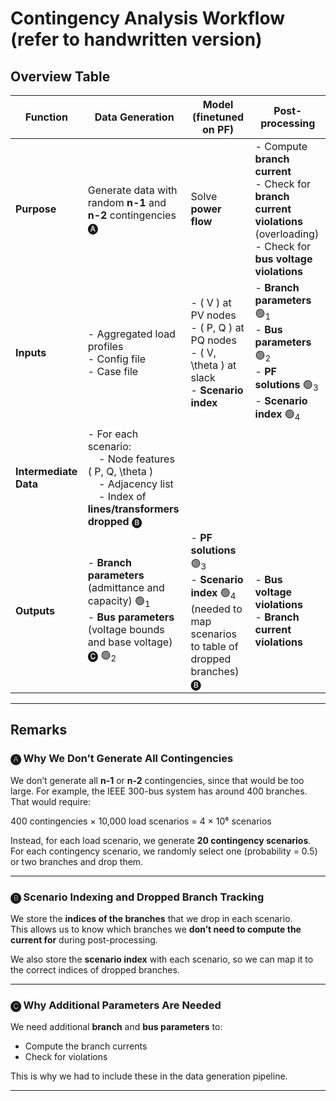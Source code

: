 # Contingency Analysis Workflow (refer to handwritten version)

## Overview Table

| **Function**          | **Data Generation**                                                                                                                                                                                          | **Model (finetuned on PF)**                                                                                                          | **Post-processing**                                                                                                                                              |
| --------------------- | ------------------------------------------------------------------------------------------------------------------------------------------------------------------------------------------------------------ | ------------------------------------------------------------------------------------------------------------------------------------ | ---------------------------------------------------------------------------------------------------------------------------------------------------------------- |
| **Purpose**           | Generate data with random **n-1** and **n-2** contingencies 🅐                                                                                                                                               | Solve **power flow**                                                                                                                 | - Compute **branch current**  <br> - Check for **branch current violations** (overloading) <br> - Check for **bus voltage violations**                           |
| **Inputs**            | - Aggregated load profiles  <br> - Config file  <br> - Case file                                                                                                                                             | - \( V \) at PV nodes <br> - \( P, Q \) at PQ nodes <br> - \( V, \theta \) at slack <br> - **Scenario index**                        | - **Branch parameters** 🟢<sub>1</sub>  <br> - **Bus parameters** 🟢<sub>2</sub> <br> - **PF solutions** 🟢<sub>3</sub> <br> - **Scenario index** 🟢<sub>4</sub> |
| **Intermediate Data** | - For each scenario: <br> &nbsp;&nbsp;&nbsp;&nbsp;- Node features \( P, Q, \theta \) <br> &nbsp;&nbsp;&nbsp;&nbsp;- Adjacency list <br> &nbsp;&nbsp;&nbsp;&nbsp;- Index of **lines/transformers dropped** 🅑 |                                                                                                                                      |                                                                                                                                                                  |
| **Outputs**           | - **Branch parameters** (admittance and capacity) 🟢<sub>1</sub><br> - **Bus parameters** (voltage bounds and base voltage) 🅒 🟢<sub>2</sub>                                                                | - **PF solutions** 🟢<sub>3</sub> <br> - **Scenario index** 🟢<sub>4</sub> (needed to map scenarios to table of dropped branches) 🅑 | - **Bus voltage violations** <br> - **Branch current violations**                                                                                                |

---

## Remarks

### 🅐 Why We Don’t Generate All Contingencies

We don’t generate all **n-1** or **n-2** contingencies, since that would be too large. For example, the IEEE 300-bus system has around 400 branches. That would require:

400 contingencies × 10,000 load scenarios = 4 × 10⁶ scenarios

Instead, for each load scenario, we generate **20 contingency scenarios**.  
For each contingency scenario, we randomly select one (probability = 0.5) or two branches and drop them.

---

### 🅑 Scenario Indexing and Dropped Branch Tracking

We store the **indices of the branches** that we drop in each scenario.  
This allows us to know which branches we **don’t need to compute the current for** during post-processing.

We also store the **scenario index** with each scenario, so we can map it to the correct indices of dropped branches.

---

### 🅒 Why Additional Parameters Are Needed

We need additional **branch** and **bus parameters** to:

- Compute the branch currents  
- Check for violations

This is why we had to include these in the data generation pipeline.

---
